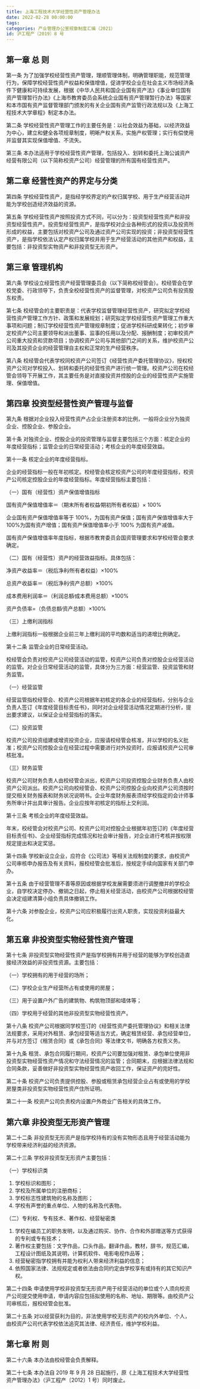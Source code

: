 ```yaml
---
title: 上海工程技术大学经营性资产管理办法
date: 2022-02-28 00:00:00
tags: 
categories: 产业管理办公室规章制度汇编（2021）
id: 沪工程产〔2019〕8 号
---
```


## 第一章 总 则

第一条 为了加强学校经营性资产管理，理顺管理体制，明确管理职能，规范管理行为，保障学校经营性资产权益和保值增值，促进学校企业在社会主义市场经济条件下健康和可持续发展，根据《中华人民共和国企业国有资产法》《事业单位国有资产管理暂行办法》《上海市教育委员会系统企业国有资产管理暂行办法》等国家和本市国有资产监督管理部门颁发的有关企业国有资产监管行政法规以及《上海工程技术大学章程》制定本办法。

第二条 学校经营性资产管理工作的主要任务是：以社会效益为基础，以经济效益为中心，建立和健全各项规章制度，明晰产权关系，实施产权管理；实行有偿使用并监督其实现保值增值、不流失。

第三条 本办法适用于学校经营性资产管理，包括投入、划转和委托上海公诚资产经营有限公司（以下简称校资产公司）经营管理的所有国有经营性资产。

## 第二章 经营性资产的界定与分类

第四条 学校经营性资产，是指经学校界定的产权归属学校、用于生产经营活动并能为学校创造经济效益的资源。

第五条 学校经营性资产按照投资方式不同，可以分为：投资型经营性资产和非投资型经营性资产。投资型经营性资产，是指学校对企业各种形式的投资以及投资所形成的权益，主要包括对校资产公司及通过资产公司实现的投资；非投资型经营性资产，是指学校依法认定产权归属学校并用于生产经营活动的其他资产和权益，主要包括：非投资型实物资产和非投资型无形资产。

## 第三章 管理机构

第六条 学校设立经营性资产经营管理委员会（以下简称校经管会）。校经管会在学校党委、行政领导下，负责全校经营性资产的监督管理，对校资产公司负有投资股东权责。

第七条 校经管会的主要职责是：代表学校监督管理经营性资产，研究拟定学校经营性资产管理工作方针、政策和发展规划；研究拟定学校经营性资产管理工作重大事项和问题；制订学校经营性资产管理规章制度；促进学校科研成果转化；初步审定校资产公司主要领导和派出董事、监事的任用以及分配、报酬制度；初审校资产公司重大投资和贷款项目；协调校资产公司与其他部门之间的关系，维护校资产公司及其投资企业的经营管理自主权和正常的生产经营秩序。

第八条 校经管会代表学校同校资产公司签订《经营性资产委托管理协议》，授权校资产公司对学校投入、划转和委托的经营性资产进行统一管理。校资产公司在校经管会领导下开展工作，其主要任务是对直接投资并控股的企业的经营性资产实施管理、保值增值。

## 第四章 投资型经营性资产管理与监督

第九条 根据对企业投入经营性资产占企业注册资本的比例，一般将企业分为独资企业、控股企业、参股企业。

第十条 对独资企业、控股企业的投资管理与监督主要包括三个方面：核定企业的年度经营指标；监管企业的日常经营活动；考核企业的年度经营效益。

第十一条 核定企业的年度经营指标。

企业的经营指标一般在年初核定。校经管会核定校资产公司的年度经营指标，校资产公司核定控股企业的年度经营指标。年度经营指标主要包括：

（一）国有（经营性）资产保值增值指标

国有资产保值增值率＝（期末所有者权益∕期初所有者权益）× 100%

企业国有资产保值增值率等于 100%，为国有资产保值；国有资产保值增值率大于 100%为国有资产增值；国有资产保值增值率小于 100% 为国有资产减值。

国有资产保值增值率年度指标，根据市教育委员会国资管理要求和学校经管会要求确定。

（二）国有（经营性）资产的经营效益指标。具体包括：

净资产收益率＝（税后净利∕所有者权益）×100%

总资产收益率＝（税后净利∕资产总额）×100%

成本费用利润率＝（利润总额∕成本费用总额）×100%

资产负债率=（负债总额∕资产总额）×100%

（三）上缴利润指标

上缴利润指标一般根据企业前三年上缴利润的平均数和适当的递增比例确定。

第十二条 监管企业的日常经营活动。

校经管会负责对校资产公司经营活动的监管，校资产公司负责对控股企业经营活动的监管。对企业日常经营活动的监管，具体分为三方面：经营监管、投资监管和财务监管。

（一）经营监管

经营监管指校经管会、校资产公司根据年初核定的各企业的经营指标，分别与企业负责人签订《年度经营目标责任书》，同时对企业经营活动情况定期进行分析，提出要求建议，以保证企业经营指标的落实。

（二）投资监管

校资产公司投资组建或增资投资企业，应报请校经管会核准，并以学校的名义批准；校资产公司控股企业在经营过程中需要进行对外投资时，应报请校资产公司审核批准。

（三）财务监管

校资产公司财务负责人由校经管会派出，校资产公司投资控股企业财务负责人由校资产公司派出。校资产公司向校经管会、校资产公司控股企业向校资产公司须按时提交相关财务报表和财务状况说明书。企业年度财务报表须经学校指定的会计师事务所审计并出具审计报告。企业应按年初核定的指标上交利润。

第十三条 考核企业的年度经营效益。

年末，校经管会对校资产公司、校资产公司对控股企业根据年初签订的《年度经营目标责任书》、企业经营指标完成情况和社会审计报告，对企业进行考核并按权限规定提出和决定奖惩。

第十四条 学校新设立企业，应符合《公司法》等相关法规制度的要求，由校资产公司审核申办报告及有关资料，报校经管会批准后，按规定手续向国家有关部门申办。

第十五条 由于经营管理不善等原因或根据学校发展需要须进行调整撤并的学校企业，自学校决定停办、撤销之日起，停止相关经营活动，由校资产公司根据校经管会决定组建清算小组负责具体撤销工作。

第十六条 对参股企业，校资产公司应积极履行出资人职责，实现投资利益最大化。

## 第五章 非投资型实物经营性资产管理

第十七条 非投资型实物经营性资产是指学校拥有并用于经营的能够为学校创造直接经济效益的非投资性资源。主要包括：

（一）学校拥有的用于经营的场所；

（二）学校企业生产经营所占有或使用的房屋；

（三）用于设置户外广告的建筑物、构筑物顶部和墙体等；

（四）学校用于经营的其他非投资型实物经营性资产。

第十八条 校资产公司根据同学校签订的《经营性资产委托管理协议》和相关法律法规要求，采用对外租赁、承包经营等适当方式，确定租赁经营、承包经营单位，并与对方签订《租赁合同》或《承包合同》等法律文书，明确各方权责义务。

第十九条 租赁、承包合同履行期间，校资产公司要加强对租赁、承包单位使用非投资型实物经营性资产情况和守法经营情况的监管；合同期末，应根据法律法规和合同条款，妥善做好非投资型实物经营性资产收回工作，保证资产的完好性。

第二十条 校资产公司负责提供控股、参股或租赁承包经营企业占有或使用的学校房屋类非投资型实物经营性资产住所证明。

第二十一条 校资产公司负责校内设置户外商业广告相关的具体工作。

## 第六章 非投资型无形资产管理

第二十二条 非投资型无形资产是指学校持有的没有实物形态且用于经营活动能为学校带来经济利益的经济资源。

第二十三条 学校非投资型无形资产主要包括：

（一）学校标识类

1. 学校标识和图形；
2. 学校及所属单位的注册商标；
3. 学校标志性建筑物的名称及图形；
4. 学校有声誉的重点单位、人物的名称及代表物。

（二）专利权、专有技术、著作权、经营秘密类

1. 学校在编员工的职务发明，以及通过购买、协作、合作和外部赠送等方式获得的专利或专有技术；
2. 著作权主要包括：文字作品，口头作品，翻译作品，教材，辞书，规范汇编，工程设计图纸及其说明，计算机软件、电影电视作品等；
3. 经营秘密指学校拥有并能为权利人带来经济利益的信息；
4. 依照国家法律、法规规定或者依法由合同约定由学校享有或持有的其它知识产权。

第二十四条 申请使用学校非投资型无形资产用于经营活动的单位或个人须向校资产公司提交使用申请，申请内容应包括拟使用的名称、地址、期限等。由校资产公司审核后，报校经管会批准。

第二十五条 对以经营获利为目的，非法使用学校无形资产的校内外单位、个人，由校资产公司代表学校依法追究其法律、经济责任，维护学校利益。

## 第七章 附 则

第二十六条 本办法由校经管会负责解释。

第二十七条 本办法自 2019 年 9 月 28 日起施行，原《上海工程技术大学经营性资产管理办法》（沪工程产〔2012〕1 号）同时废止。
